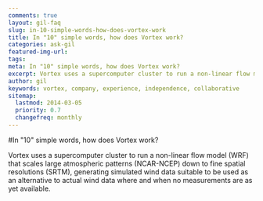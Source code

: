 ```yaml
---
comments: true
layout: gil-faq
slug: in-10-simple-words-how-does-vortex-work
title: In "10" simple words, how does Vortex work?
categories: ask-gil
featured-img-url:
tags:
meta: In "10" simple words, how does Vortex work?
excerpt: Vortex uses a supercomputer cluster to run a non-linear flow model (WRF) that scales large atmospheric patterns
author: gil
keywords: vortex, company, experience, independence, collaborative
sitemap:
  lastmod: 2014-03-05
  priority: 0.7
  changefreq: monthly
---
```


#In "10" simple words, how does Vortex work?

Vortex uses a supercomputer cluster to run a non-linear flow model (WRF) that scales large atmospheric patterns (NCAR-NCEP) down to fine spatial resolutions (SRTM), generating simulated wind data suitable to be used as an alternative to actual wind data where and when no measurements are as yet available.